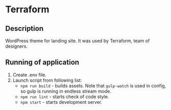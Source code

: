 # Terraform

## Description

WordPress theme for landing site. It was used by Terraform, team of designers.

## Running of application

1. Create .env file.
2. Launch script from following list:
    - `npm run build` - builds assets. Note that `gulp-watch` is used in config, so gulp is running in endless stream mode.
    - `npm run lint` - starts check of code style.
    - `npm start` - starts development server.
